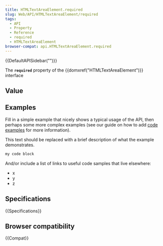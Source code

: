 ```yaml
---
title: HTMLTextAreaElement.required
slug: Web/API/HTMLTextAreaElement/required
tags:
  - API
  - Property
  - Reference
  - required
  - HTMLTextAreaElement
browser-compat: api.HTMLTextAreaElement.required
---
```

{{DefaultAPISidebar("")}}

The **`required`** property of the {{domxref("HTMLTextAreaElement")}} interface 

## Value



## Examples

Fill in a simple example that nicely shows a typical usage of the API, then perhaps some more complex examples (see our guide on how to add [code examples](/en-US/docs/MDN/Contribute/Structures/Code_examples) for more information).

This text should be replaced with a brief description of what the example demonstrates.

```js
my code block
```

And/or include a list of links to useful code samples that live elsewhere:

*   x
*   y
*   z

## Specifications

{{Specifications}}

## Browser compatibility

{{Compat}}


